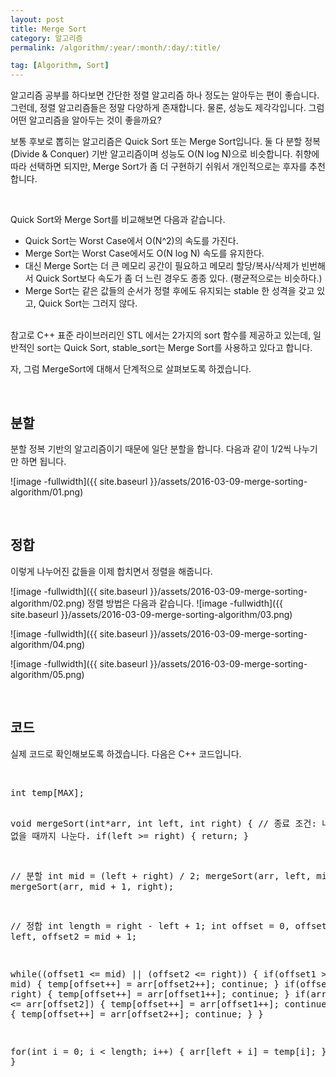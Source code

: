 ```yaml
---
layout: post
title: Merge Sort
category: 알고리즘
permalink: /algorithm/:year/:month/:day/:title/

tag: [Algorithm, Sort]
---
```


알고리즘 공부를 하다보면 간단한 정렬 알고리즘 하나 정도는 알아두는 편이 좋습니다.
그런데, 정렬 알고리즘들은 정말 다양하게 존재합니다. 물론, 성능도 제각각입니다.
그럼 어떤 알고리즘을 알아두는 것이 좋을까요?

보통 후보로 뽑히는 알고리즘은 Quick Sort 또는 Merge Sort입니다.
둘 다 분할 정복(Divide &amp; Conquer) 기반 알고리즘이며 성능도 O(N log N)으로 비슷합니다.
취향에 따라 선택하면 되지만, Merge Sort가 좀 더 구현하기 쉬워서 개인적으로는 후자를 추천합니다.

<br>

Quick Sort와 Merge Sort를 비교해보면 다음과 같습니다.
<ul>
 	<li>Quick Sort는 Worst Case에서 O(N^2)의 속도를 가진다.</li>
 	<li>Merge Sort는 Worst Case에서도 O(N log N) 속도를 유지한다.</li>
 	<li>대신 Merge Sort는 더 큰 메모리 공간이 필요하고 메모리 할당/복사/삭제가 빈번해서 Quick Sort보다 속도가 좀 더 느린 경우도 종종 있다. (평균적으로는 비슷하다.)</li>
 	<li>Merge Sort는 같은 값들의 순서가 정렬 후에도 유지되는 stable 한 성격을 갖고 있고, Quick Sort는 그러지 않다.</li>
</ul>

<br>
참고로 C++ 표준 라이브러리인 STL 에서는 2가지의 sort 함수를 제공하고 있는데,
일반적인 sort는 Quick Sort, stable_sort는 Merge Sort를 사용하고 있다고 합니다.

자, 그럼 MergeSort에 대해서 단계적으로 살펴보도록 하겠습니다.

<br>

## 분할

분할 정복 기반의 알고리즘이기 때문에 일단 분할을 합니다. 다음과 같이
 1/2씩 나누기만 하면 됩니다.

![image -fullwidth]({{ site.baseurl }}/assets/2016-03-09-merge-sorting-algorithm/01.png)

<br>

## 정합

이렇게 나누어진 값들을 이제 합치면서 정렬을 해줍니다.

![image -fullwidth]({{ site.baseurl }}/assets/2016-03-09-merge-sorting-algorithm/02.png)
정렬 방법은 다음과 같습니다.
![image -fullwidth]({{ site.baseurl }}/assets/2016-03-09-merge-sorting-algorithm/03.png)

![image -fullwidth]({{ site.baseurl }}/assets/2016-03-09-merge-sorting-algorithm/04.png)

![image -fullwidth]({{ site.baseurl }}/assets/2016-03-09-merge-sorting-algorithm/05.png)

<br>

## 코드

실제 코드로 확인해보도록 하겠습니다. 다음은 C++ 코드입니다.

<br>
<pre class="prettyprint">int temp[MAX];

void mergeSort(int*arr, int left, int right) {
  // 종료 조건: 나눌 수 없을 때까지 나눈다.
  if(left &gt;= right) {
    return;
  }

  // 분할
  int mid = (left + right) / 2;
  mergeSort(arr, left, mid);
  mergeSort(arr, mid + 1, right);

  // 정합
  int length = right - left + 1;
  int offset = 0, offset1 = left, offset2 = mid + 1;

  while((offset1 &lt;= mid) || (offset2 &lt;= right)) {
    if(offset1 &gt; mid) {
      temp[offset++] = arr[offset2++];
      continue;
    }
    if(offset2 &gt; right) {
      temp[offset++] = arr[offset1++];
      continue;
    }
    if(arr[offset1] &lt;= arr[offset2]) {
      temp[offset++] = arr[offset1++];
      continue;
    } else {
      temp[offset++] = arr[offset2++];
      continue;
    }
  }

  for(int i = 0; i &lt; length; i++) {
    arr[left + i] = temp[i];
  }
}</pre>

